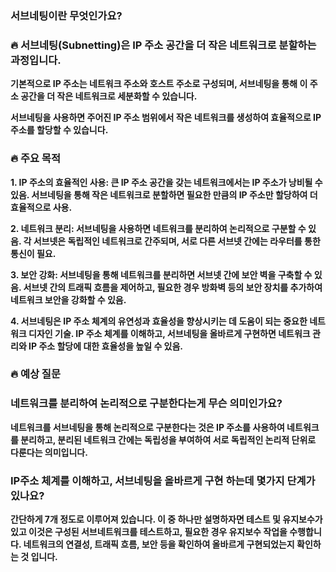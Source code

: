 ### **서브네팅이란 무엇인가요?**

### 🔥 **서브네팅(Subnetting)은 IP 주소 공간을 더 작은 네트워크로 분할하는 과정입니다.**

**기본적으로 IP 주소는 네트워크 주소와 호스트 주소로 구성되며, 서브네팅을 통해 이 주소 공간을 더 작은 네트워크로 세분화할 수 있습니다.**

**서브네팅을 사용하면 주어진 IP 주소 범위에서 작은 네트워크를 생성하여 효율적으로 IP 주소를 할당할 수 있습니다.**

### 🔥 **주요 목적**

**1. IP 주소의 효율적인 사용: 큰 IP 주소 공간을 갖는 네트워크에서는 IP 주소가 낭비될 수 있음. 서브네팅을 통해 작은 네트워크로 분할하면 필요한 만큼의 IP 주소만 할당하여 더 효율적으로 사용.**

**2. 네트워크 분리: 서브네팅을 사용하면 네트워크를 분리하여 논리적으로 구분할 수 있음. 각 서브넷은 독립적인 네트워크로 간주되며, 서로 다른 서브넷 간에는 라우터를 통한 통신이 필요.**

**3. 보안 강화: 서브네팅을 통해 네트워크를 분리하면 서브넷 간에 보안 벽을 구축할 수 있음. 서브넷 간의 트래픽 흐름을 제어하고, 필요한 경우 방화벽 등의 보안 장치를 추가하여 네트워크 보안을 강화할 수 있음.**

**4. 서브네팅은 IP 주소 체계의 유연성과 효율성을 향상시키는 데 도움이 되는 중요한 네트워크 디자인 기술. IP 주소 체계를 이해하고, 서브네팅을 올바르게 구현하면 네트워크 관리와 IP 주소 할당에 대한 효율성을 높일 수 있음.**

### 🔥 **예상 질문**

### **네트워크를 분리하여 논리적으로 구분한다는게 무슨 의미인가요?**

**네트워크를 서브네팅을 통해 논리적으로 구분한다는 것은 IP 주소를 사용하여 네트워크를 분리하고, 분리된 네트워크 간에는 독립성을 부여하여 서로 독립적인 논리적 단위로 다룬다는 의미입니다.**

### **IP주소 체계를 이해하고, 서브네팅을 올바르게 구현 하는데 몇가지 단계가 있나요?**

**간단하게 7개 정도로 이루어져 있습니다. 이 중 하나만 설명하자면 테스트 및 유지보수가 있고 이것은 구성된 서브네트워크를 테스트하고, 필요한 경우 유지보수 작업을 수행합니다. 네트워크의 연결성, 트래픽 흐름, 보안 등을 확인하여 올바르게 구현되었는지 확인하는 것 입니다.**
